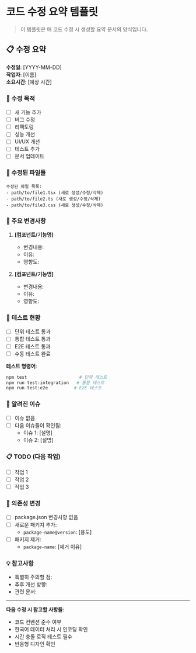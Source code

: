# 코드 수정 요약 템플릿

> 이 템플릿은 매 코드 수정 시 생성할 요약 문서의 양식입니다.

## 📋 수정 요약

**수정일**: [YYYY-MM-DD]  
**작업자**: [이름]  
**소요시간**: [예상 시간]

### 🎯 수정 목적
- [ ] 새 기능 추가
- [ ] 버그 수정
- [ ] 리팩토링
- [ ] 성능 개선
- [ ] UI/UX 개선
- [ ] 테스트 추가
- [ ] 문서 업데이트

### 📁 수정된 파일들
```
수정된 파일 목록:
- path/to/file1.tsx (새로 생성/수정/삭제)
- path/to/file2.ts (새로 생성/수정/삭제)
- path/to/file3.css (새로 생성/수정/삭제)
```

### 🔧 주요 변경사항
1. **[컴포넌트/기능명]**
   - 변경내용: 
   - 이유:
   - 영향도:

2. **[컴포넌트/기능명]**
   - 변경내용:
   - 이유:
   - 영향도:

### 🧪 테스트 현황
- [ ] 단위 테스트 통과
- [ ] 통합 테스트 통과
- [ ] E2E 테스트 통과
- [ ] 수동 테스트 완료

**테스트 명령어**:
```bash
npm test                    # 단위 테스트
npm run test:integration   # 통합 테스트
npm run test:e2e          # E2E 테스트
```

### 🚨 알려진 이슈
- [ ] 이슈 없음
- [ ] 다음 이슈들이 확인됨:
  - 이슈 1: [설명]
  - 이슈 2: [설명]

### 📋 TODO (다음 작업)
- [ ] 작업 1
- [ ] 작업 2
- [ ] 작업 3

### 🔄 의존성 변경
- [ ] package.json 변경사항 없음
- [ ] 새로운 패키지 추가:
  - `package-name@version`: [용도]
- [ ] 패키지 제거:
  - `package-name`: [제거 이유]

### 💡 참고사항
- 특별히 주의할 점:
- 추후 개선 방향:
- 관련 문서:

---
**다음 수정 시 참고할 사항들**:
- 코드 컨벤션 준수 여부
- 한국어 데이터 처리 시 인코딩 확인
- 시간 충돌 로직 테스트 필수
- 반응형 디자인 확인